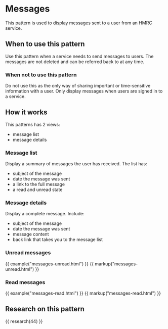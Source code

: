# Messages

This pattern is used to display messages sent to a user from an HMRC service.

## When to use this pattern

Use this pattern when a service needs to send messages to users. The messages are not deleted and can be referred back to at any time.

### When not to use this pattern

Do not use this as the only way of sharing important or time-sensitive information with a user. Only display messages when users are signed in to a service.

## How it works

This patterns has 2 views:

* message list
* message details

### Message list

Display a summary of messages the user has received. The list has:

- subject of the message
- date the message was sent
- a link to the full message
- a read and unread state

### Message details

Display a complete message. Include:

- subject of the message
- date the message was sent
- message content
- back link that takes you to the message list

### Unread messages

{{ example("messages-unread.html") }}
{{ markup("messages-unread.html") }}

### Read messages

{{ example("messages-read.html") }}
{{ markup("messages-read.html") }}

## Research on this pattern

{{ research(44) }}
